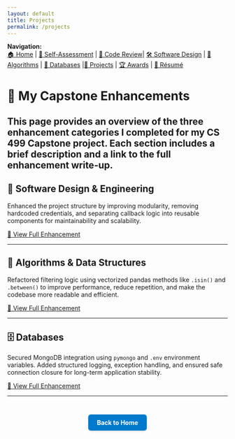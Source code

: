 ```yaml
---
layout: default
title: Projects
permalink: /projects
---
```


**Navigation:**  
[🏠 Home](index.md) | [📝 Self-Assessment](self-assessment.md) | [🎥 Code Review](code-review.md)|  [🛠️ Software Design](artifact-software.md) | [🧠 Algorithms](artifact-algorithms.md) | [💾 Databases](artifact-databases.md) |[📂 Projects](projects.md)  | [🏆 Awards](awards.md) | [📄 Résumé](resume.md)


# 🧪 My Capstone Enhancements

This page provides an overview of the three enhancement categories I completed for my CS 499 Capstone project. Each section includes a brief description and a link to the full enhancement write-up.
---

## 🧩 Software Design & Engineering

Enhanced the project structure by improving modularity, removing hardcoded credentials, and separating callback logic into reusable components for maintainability and scalability.

[🔗 View Full Enhancement](artifact-software.md)

---

## 🧮 Algorithms & Data Structures

Refactored filtering logic using vectorized pandas methods like `.isin()` and `.between()` to improve performance, reduce repetition, and make the codebase more readable and efficient.

[🔗 View Full Enhancement](artifact-algorithms.md)

---

## 🗄️ Databases

Secured MongoDB integration using `pymongo` and `.env` environment variables. Added structured logging, exception handling, and ensured safe connection closure for long-term application stability.

[🔗 View Full Enhancement](artifact-databases.md)

---

<div style="text-align: center; margin-top: 3em;">
  <a href="https://gregoriaramirez.github.io/index" style="
    display: inline-block;
    padding: 10px 20px;
    background-color: #007acc;
    color: white;
    border-radius: 6px;
    text-decoration: none;
    font-weight: bold;
    box-shadow: 0 2px 4px rgba(0,0,0,0.1);
  ">Back to Home</a>
</div>


